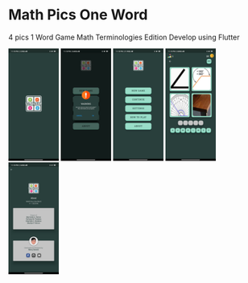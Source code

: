 # Math Pics One Word

4 pics 1 Word Game Math Terminologies Edition 
Develop using Flutter 

<img
  src="/assets/Screenshot/ss_1.jpg"
  alt="Alt text"
  title="ss1"
  style="display: inline-block; margin: 0 auto; width: 100px">
<img
  src="/assets/Screenshot/ss_2.jpg"
  alt="Alt text"
  title="ss1"
  style="display: inline-block; margin: 0 auto; width: 100px">
<img
  src="/assets/Screenshot/ss_3.jpg"
  alt="Alt text"
  title="ss1"
  style="display: inline-block; margin: 0 auto; width: 100px">
 <img
  src="/assets/Screenshot/ss_4.jpg"
  alt="Alt text"
  title="ss1"
  style="display: inline-block; margin: 0 auto; width: 100px">
 <img
  src="/assets/Screenshot/ss_5.jpg"
  alt="Alt text"
  title="ss1"
  style="display: inline-block; margin: 0 auto; width: 100px">
